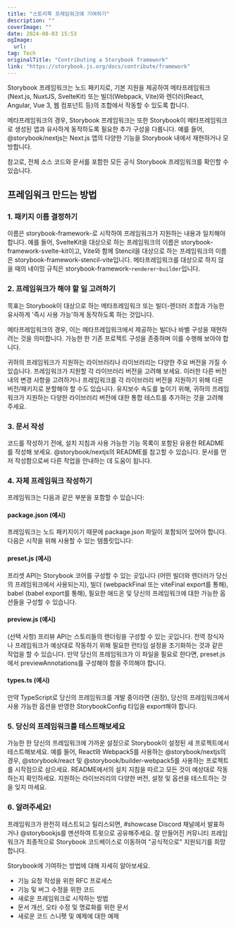 ```yaml
---
title: "스토리북 프레임워크에 기여하기"
description: ""
coverImage: ""
date: 2024-08-03 15:53
ogImage: 
  url: 
tag: Tech
originalTitle: "Contributing a Storybook framework"
link: "https://storybook.js.org/docs/contribute/framework"
---
```





Storybook 프레임워크는 노드 패키지로, 기본 지원을 제공하여 메타프레임워크(Next.js, NuxtJS, SvelteKit) 또는 빌더(Webpack, Vite)와 렌더러(React, Angular, Vue 3, 웹 컴포넌트 등)의 조합에서 작동할 수 있도록 합니다.

메타프레임워크의 경우, Storybook 프레임워크는 또한 Storybook이 메타프레임워크로 생성된 앱과 유사하게 동작하도록 필요한 추가 구성을 다룹니다. 예를 들어, @storybook/nextjs는 Next.js 앱의 다양한 기능을 Storybook 내에서 재현하거나 모방합니다.

참고로, 전체 소스 코드와 문서를 포함한 모든 공식 Storybook 프레임워크를 확인할 수 있습니다.

## 프레임워크 만드는 방법



### 1. 패키지 이름 결정하기

이름은 storybook-framework-로 시작하여 프레임워크가 지원하는 내용과 일치해야 합니다. 예를 들어, SvelteKit을 대상으로 하는 프레임워크의 이름은 storybook-framework-svelte-kit이고, Vite와 함께 Stencil을 대상으로 하는 프레임워크의 이름은 storybook-framework-stencil-vite입니다. 메타프레임워크를 대상으로 하지 않을 때의 네이밍 규칙은 storybook-framework-`renderer`-`builder`입니다.

### 2. 프레임워크가 해야 할 일 고려하기

목표는 Storybook이 대상으로 하는 메타프레임워크 또는 빌더-렌더러 조합과 가능한 유사하게 '즉시 사용 가능'하게 동작하도록 하는 것입니다.



메타프레임워크의 경우, 이는 메타프레임워크에서 제공하는 빌더나 바벨 구성을 재현하려는 것을 의미합니다. 가능한 한 기존 프로젝트 구성을 존중하며 이를 수행해 보아야 합니다.

귀하의 프레임워크가 지원하는 라이브러리나 라이브러리는 다양한 주요 버전을 가질 수 있습니다. 프레임워크가 지원할 각 라이브러리 버전을 고려해 보세요. 이러한 다른 버전 내의 변경 사항을 고려하거나 프레임워크를 각 라이브러리 버전을 지원하기 위해 다른 버전/패키지로 분할해야 할 수도 있습니다. 유지보수 속도를 높이기 위해, 귀하의 프레임워크가 지원하는 다양한 라이브러리 버전에 대한 통합 테스트를 추가하는 것을 고려해 주세요.

### 3. 문서 작성

코드를 작성하기 전에, 설치 지침과 사용 가능한 기능 목록이 포함된 유용한 README를 작성해 보세요. @storybook/nextjs의 README를 참고할 수 있습니다. 문서를 먼저 작성함으로써 다른 작업을 안내하는 데 도움이 됩니다.



### 4. 자체 프레임워크 작성하기

프레임워크는 다음과 같은 부분을 포함할 수 있습니다:

#### package.json (예시)

프레임워크는 노드 패키지이기 때문에 package.json 파일이 포함되어 있어야 합니다. 다음은 시작을 위해 사용할 수 있는 템플릿입니다:



#### preset.js (예시)

프리셋 API는 Storybook 코어를 구성할 수 있는 곳입니다 (어떤 빌더와 렌더러가 당신의 프레임워크에서 사용되는지), 빌더 (webpackFinal 또는 viteFinal export를 통해), babel (babel export를 통해), 필요한 애드온 및 당신의 프레임워크에 대한 가능한 옵션들을 구성할 수 있습니다.

#### preview.js (예시)

(선택 사항) 프리뷰 API는 스토리들의 렌더링을 구성할 수 있는 곳입니다. 전역 장식자나 프레임워크가 예상대로 작동하기 위해 필요한 런타임 설정을 초기화하는 것과 같은 작업을 할 수 있습니다. 만약 당신의 프레임워크가 이 파일을 필요로 한다면, preset.js에서 previewAnnotations를 구성해야 함을 주의해야 합니다.



#### types.ts (예시)

만약 TypeScript로 당신의 프레임워크를 개발 중이라면 (권장), 당신의 프레임워크에서 사용 가능한 옵션을 반영한 StorybookConfig 타입을 export해야 합니다.

### 5. 당신의 프레임워크를 테스트해보세요

가능한 한 당신의 프레임워크에 가까운 설정으로 Storybook이 설정된 새 프로젝트에서 테스트해보세요. 예를 들어, React와 Webpack5를 사용하는 @storybook/nextjs의 경우, @storybook/react 및 @storybook/builder-webpack5를 사용하는 프로젝트를 시작점으로 삼으세요. README에서의 설치 지침을 따르고 모든 것이 예상대로 작동하는지 확인하세요. 지원하는 라이브러리의 다양한 버전, 설정 및 옵션을 테스트하는 것을 잊지 마세요.



### 6. 알려주세요!

프레임워크가 완전히 테스트되고 릴리스되면, #showcase Discord 채널에서 발표하거나 @storybookjs를 멘션하여 트윗으로 공유해주세요. 잘 만들어진 커뮤니티 프레임워크가 최종적으로 Storybook 코드베이스로 이동하여 "공식적으로" 지원되기를 희망합니다.

Storybook에 기여하는 방법에 대해 자세히 알아보세요.

- 기능 요청 작성을 위한 RFC 프로세스
- 기능 및 버그 수정을 위한 코드
- 새로운 프레임워크로 시작하는 방법
- 문서 개선, 오타 수정 및 명료화를 위한 문서
- 새로운 코드 스니펫 및 예제에 대한 예제